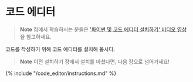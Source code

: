 # 코드 에디터

> **Note** 집에서 학습하시는 분들은 ['파이썬 및 코드 에디터 설치하기' 비디오 영상](https://www.youtube.com/watch?v=pVTaqzKZCdA&amp;t=4m43s)을 참고하세요.

코드를 작성하기 위해 코드 에디터를 설치해 봅시다.

> **Note** 이전 설치하기 장에서 설치를 마쳤다면, 다음 장으로 넘어가세요!

{% include "/code_editor/instructions.md" %}
